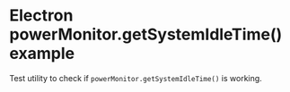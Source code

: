 # Electron powerMonitor.getSystemIdleTime() example

Test utility to check if `powerMonitor.getSystemIdleTime()` is working.
